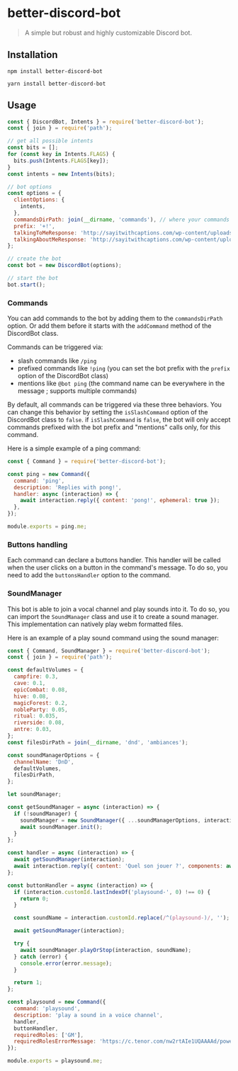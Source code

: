 # better-discord-bot

> A simple but robust and highly customizable Discord bot.

## Installation

```shell
npm install better-discord-bot

yarn install better-discord-bot
```

## Usage

```javascript
const { DiscordBot, Intents } = require('better-discord-bot');
const { join } = require('path');

// get all possible intents
const bits = [];
for (const key in Intents.FLAGS) {
  bits.push(Intents.FLAGS[key]);
}
const intents = new Intents(bits);

// bot options
const options = {
  clientOptions: {
    intents,
  },
  commandsDirPath: join(__dirname, 'commands'), // where your commands lives
  prefix: '+!',
  talkingToMeResponse: 'http://sayitwithcaptions.com/wp-content/uploads/2020/10/You-talkin-to-me-1.jpg',
  talkingAboutMeResponse: 'http://sayitwithcaptions.com/wp-content/uploads/2021/02/Quoi.png',
};

// create the bot
const bot = new DiscordBot(options);

// start the bot
bot.start();
```

### Commands

You can add commands to the bot by adding them to the `commandsDirPath` option. Or add them before it starts with the `addCommand` method of the DiscordBot class.

Commands can be triggered via:
- slash commands like `/ping`
- prefixed commands like `!ping` (you can set the bot prefix with the `prefix` option of the DiscordBot class)
- mentions like `@bot ping` (the command name can be everywhere in the message ; supports multiple commands)

By default, all commands can be triggered via these three behaviors. You can change this behavior by setting the `isSlashCommand` option of the DiscordBot class to `false`. if `isSlashCommand` is `false`, the bot will only accept commands prefixed with the bot prefix and "mentions" calls only, for this command.

Here is a simple example of a ping command:

```javascript
const { Command } = require('better-discord-bot');

const ping = new Command({
  command: 'ping',
  description: 'Replies with pong!',
  handler: async (interaction) => {
    await interaction.reply({ content: 'pong!', ephemeral: true });
  },
});

module.exports = ping.me;
```

### Buttons handling

Each command can declare a buttons handler. This handler will be called when the user clicks on a button in the command's message.
To do so, you need to add the `buttonsHandler` option to the command.

### SoundManager

This bot is able to join a vocal channel and play sounds into it. To do so, you can import the `SoundManager` class and use it to create a sound manager.
This implementation can natively play webm formatted files.

Here is an example of a play sound command using the sound manager:

```javascript
const { Command, SoundManager } = require('better-discord-bot');
const { join } = require('path');

const defaultVolumes = {
  campfire: 0.3,
  cave: 0.1,
  epicCombat: 0.08,
  hive: 0.08,
  magicForest: 0.2,
  nobleParty: 0.05,
  ritual: 0.035,
  riverside: 0.08,
  antre: 0.03,
};
const filesDirPath = join(__dirname, 'dnd', 'ambiances');

const soundManagerOptions = {
  channelName: 'DnD',
  defaultVolumes,
  filesDirPath,
};

let soundManager;

const getSoundManager = async (interaction) => {
  if (!soundManager) {
    soundManager = new SoundManager({ ...soundManagerOptions, interaction });
    await soundManager.init();
  }
};

const handler = async (interaction) => {
  await getSoundManager(interaction);
  await interaction.reply({ content: 'Quel son jouer ?', components: await soundManager.menu() });
};

const buttonHandler = async (interaction) => {
  if (interaction.customId.lastIndexOf('playsound-', 0) !== 0) {
    return 0;
  }

  const soundName = interaction.customId.replace(/^(playsound-)/, '');

  await getSoundManager(interaction);

  try {
    await soundManager.playOrStop(interaction, soundName);
  } catch (error) {
    console.error(error.message);
  }

  return 1;
};

const playsound = new Command({
  command: 'playsound',
  description: 'play a sound in a voice channel',
  handler,
  buttonHandler,
  requiredRoles: ['GM'],
  requiredRolesErrorMessage: 'https://c.tenor.com/nw2rtAIe1UQAAAAd/power-lord-of-the-rings.gif',
});

module.exports = playsound.me;
```